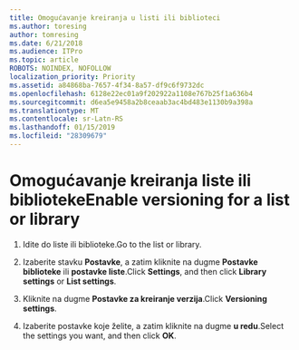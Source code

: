 ```yaml
---
title: Omogućavanje kreiranja u listi ili biblioteci
ms.author: toresing
author: tomresing
ms.date: 6/21/2018
ms.audience: ITPro
ms.topic: article
ROBOTS: NOINDEX, NOFOLLOW
localization_priority: Priority
ms.assetid: a84868ba-7657-4f34-8a57-df9c6f9732dc
ms.openlocfilehash: 6128e22ec01a9f202922a1108e767b25f1a636b4
ms.sourcegitcommit: d6ea5e9458a2b8ceaab3ac4bd483e1130b9a398a
ms.translationtype: MT
ms.contentlocale: sr-Latn-RS
ms.lasthandoff: 01/15/2019
ms.locfileid: "28309679"
---
```

# <a name="enable-versioning-for-a-list-or-library"></a><span data-ttu-id="87920-102">Omogućavanje kreiranja liste ili biblioteke</span><span class="sxs-lookup"><span data-stu-id="87920-102">Enable versioning for a list or library</span></span>

1. <span data-ttu-id="87920-103">Idite do liste ili biblioteke.</span><span class="sxs-lookup"><span data-stu-id="87920-103">Go to the list or library.</span></span>
    
2. <span data-ttu-id="87920-104">Izaberite stavku **Postavke**, a zatim kliknite na dugme **Postavke biblioteke** ili **postavke liste**.</span><span class="sxs-lookup"><span data-stu-id="87920-104">Click **Settings**, and then click **Library settings** or **List settings**.</span></span>
    
3. <span data-ttu-id="87920-105">Kliknite na dugme **Postavke za kreiranje verzija**.</span><span class="sxs-lookup"><span data-stu-id="87920-105">Click **Versioning settings**.</span></span>
    
4. <span data-ttu-id="87920-106">Izaberite postavke koje želite, a zatim kliknite na dugme **u redu**.</span><span class="sxs-lookup"><span data-stu-id="87920-106">Select the settings you want, and then click **OK**.</span></span>
    

